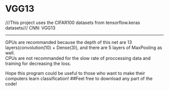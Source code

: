 # VGG13
///This project uses the CIFAR100 datasets from tensorflow.keras datasets///
CNN: VGG13
***
GPUs are recommanded because the depth of this net are 13 layers(convolution(10) + Dense(3)), and there are 5 layers of MaxPooling as well.  
CPUs are not recommanded for the slow rate of proccessing data and training for decreasing the loss.

Hope this program could be useful to those who want to make their computers learn classification!
##Feel free to download any part of the code!
